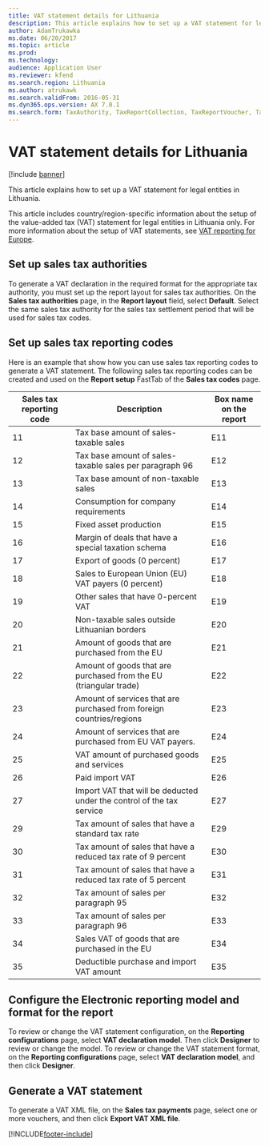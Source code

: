 ```yaml
---
title: VAT statement details for Lithuania
description: This article explains how to set up a VAT statement for legal entities in Lithuania.
author: AdamTrukawka
ms.date: 06/20/2017
ms.topic: article
ms.prod: 
ms.technology: 
audience: Application User
ms.reviewer: kfend
ms.search.region: Lithuania
ms.author: atrukawk
ms.search.validFrom: 2016-05-31
ms.dyn365.ops.version: AX 7.0.1
ms.search.form: TaxAuthority, TaxReportCollection, TaxReportVoucher, TaxTable
---
```


# VAT statement details for Lithuania

[!include [banner](../../includes/banner.md)]

This article explains how to set up a VAT statement for legal entities in Lithuania.

This article includes country/region-specific information about the setup of the value-added tax (VAT) statement for legal entities in Lithuania only. For more information about the setup of VAT statements, see [VAT reporting for Europe](../europe/emea-vat-reporting.md).

## Set up sales tax authorities
To generate a VAT declaration in the required format for the appropriate tax authority, you must set up the report layout for sales tax authorities. On the **Sales tax authorities** page, in the **Report layout** field, select **Default**. Select the same sales tax authority for the sales tax settlement period that will be used for sales tax codes.

## Set up sales tax reporting codes
Here is an example that show how you can use sales tax reporting codes to generate a VAT statement. The following sales tax reporting codes can be created and used on the **Report setup** FastTab of the **Sales tax codes** page.

| Sales tax reporting code | Description                                                           | Box name on the report |
|--------------------------|-----------------------------------------------------------------------|------------------------|
| 11                       | Tax base amount of sales-taxable sales                                | E11                    |
| 12                       | Tax base amount of sales-taxable sales per paragraph 96               | E12                    |
| 13                       | Tax base amount of non-taxable sales                                  | E13                    |
| 14                       | Consumption for company requirements                                  | E14                    |
| 15                       | Fixed asset production                                                | E15                    |
| 16                       | Margin of deals that have a special taxation schema                   | E16                    |
| 17                       | Export of goods (0 percent)                                           | E17                    |
| 18                       | Sales to European Union (EU) VAT payers (0 percent)                   | E18                    |
| 19                       | Other sales that have 0-percent VAT                                   | E19                    |
| 20                       | Non-taxable sales outside Lithuanian borders                          | E20                    |
| 21                       | Amount of goods that are purchased from the EU                        | E21                    |
| 22                       | Amount of goods that are purchased from the EU (triangular trade)     | E22                    |
| 23                       | Amount of services that are purchased from foreign countries/regions  | E23                    |
| 24                       | Amount of services that are purchased from EU VAT payers.             | E24                    |
| 25                       | VAT amount of purchased goods and services                            | E25                    |
| 26                       | Paid import VAT                                                       | E26                    |
| 27                       | Import VAT that will be deducted under the control of the tax service | E27                    |
| 29                       | Tax amount of sales that have a standard tax rate                     | E29                    |
| 30                       | Tax amount of sales that have a reduced tax rate of 9 percent         | E30                    |
| 31                       | Tax amount of sales that have a reduced tax rate of 5 percent         | E31                    |
| 32                       | Tax amount of sales per paragraph 95                                  | E32                    |
| 33                       | Tax amount of sales per paragraph 96                                  | E33                    |
| 34                       | Sales VAT of goods that are purchased in the EU                       | E34                    |
| 35                       | Deductible purchase and import VAT amount                             | E35                    |

## Configure the Electronic reporting model and format for the report
To review or change the VAT statement configuration, on the **Reporting configurations** page, select **VAT declaration model**. Then click **Designer** to review or change the model. To review or change the VAT statement format, on the **Reporting configurations** page, select **VAT declaration model**, and then click **Designer**.

## Generate a VAT statement
To generate a VAT XML file, on the **Sales tax payments** page, select one or more vouchers, and then click **Export VAT XML file**.





[!INCLUDE[footer-include](../../../includes/footer-banner.md)]
